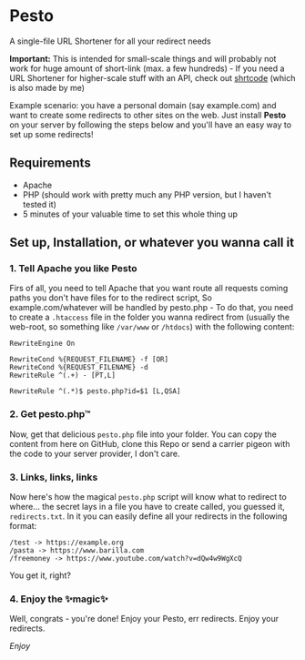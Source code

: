 # Pesto
A single-file URL Shortener for all your redirect needs

**Important:** This is intended for small-scale things and will probably not work for huge amount of short-link (max. a few hundreds) - If you need a URL Shortener for higher-scale stuff with an API, check out [shrtcode](https://shrtco.de) (which is also made by me)

Example scenario: you have a personal domain (say example.com) and want to create some redirects to other sites on the web. Just install **Pesto** on your server by following the steps below and you'll have an easy way to set up some redirects!

## Requirements
- Apache
- PHP (should work with pretty much any PHP version, but I haven't tested it)
- 5 minutes of your valuable time to set this whole thing up

## Set up, Installation, or whatever you wanna call it
### 1. Tell Apache you like Pesto
Firs of all, you need to tell Apache that you want route all requests coming paths you don't have files for to the redirect script, So example.com/whatever will be handled by pesto.php - To do that, you need to create a `.htaccess` file in the folder you wanna redirect from (usually the web-root, so something like `/var/www` or `/htdocs`) with the following content:
```
RewriteEngine On

RewriteCond %{REQUEST_FILENAME} -f [OR]
RewriteCond %{REQUEST_FILENAME} -d
RewriteRule ^(.+) - [PT,L]

RewriteRule ^(.*)$ pesto.php?id=$1 [L,QSA]

```
### 2. Get pesto.php™
Now, get that delicious `pesto.php` file into your folder. You can copy the content from here on GitHub, clone this Repo or send a carrier pigeon with the code to your server provider, I don't care.
### 3. Links, links, links
Now here's how the magical `pesto.php` script will know what to redirect to where... the secret lays in a file you have to create called, you guessed it, `redirects.txt`. In it you can easily define all your redirects in the following format:
```
/test -> https://example.org
/pasta -> https://www.barilla.com
/freemoney -> https://www.youtube.com/watch?v=dQw4w9WgXcQ
```
You get it, right?
### 4. Enjoy the ✨magic✨
Well, congrats - you're done! Enjoy your Pesto, err redirects. Enjoy your redirects.

_Enjoy_
